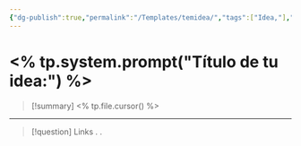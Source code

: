 ```yaml
---
{"dg-publish":true,"permalink":"/Templates/temidea/","tags":["Idea,"],"created":"2023-08-22T23:49:27.944-05:00","updated":"2023-08-26T21:22:03.799-05:00"}
---
```



#  <% tp.system.prompt("Título de tu idea:") %>

> [!summary] 
> <% tp.file.cursor() %>

- - - 
> [!question] Links
> .
> .


